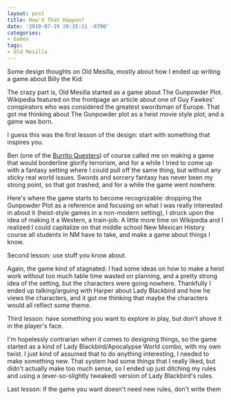 ```yaml
---
layout: post
title: How'd That Happen?
date: '2010-07-19 20:35:11 -0700'
categories:
- Games
tags:
- Old Mesilla
---
```

Some design thoughts on Old Mesilla, mostly about how I ended up writing a game about Billy the Kid:

The crazy part is, Old Mesilla started as a game about The Gunpowder Plot. Wikipedia featured on the frontpage an article about one of Guy Fawkes' conspirators who was considered the greatest swordsman of Europe. That got me thinking about The Gunpowder plot as a heist movie style plot, and a game was born.

I guess this was the first lesson of the design: start with something that inspires you.

Ben (one of the <a href="http://burritoquest.blogspot.com/" target="_blank">Burrito Questers</a>) of course called me on making a game that would borderline glorify terrorism, and for a while I tried to come up with a fantasy setting where I could pull off the same thing, but without any sticky real world issues. Swords and sorcery fantasy has never been my strong point, so that got trashed, and for a while the game went nowhere.

Here's where the game starts to become recognizable: dropping the Gunpowder Plot as a reference and focusing on what I was really interested in about it (heist-style games in a non-modern setting), I struck upon the idea of making it a Western, a train-job. A little more time on Wikipedia and I realized I could capitalize on that middle school New Mexican History course all students in NM have to take, and make a game about things I know.

Second lesson: use stuff you know about.

Again, the game kind of stagnated: I had some ideas on how to make a heist work without too much table time wasted on planning, and a pretty strong idea of the setting, but the characters were going nowhere. Thankfully I ended up talking/arguing with Harper about Lady Blackbird and how he views the characters, and it got me thinking that maybe the characters would all reflect some theme.

Third lesson: have something you want to explore in play, but don't shove it in the player's face.

I'm hopelessly contrarian when it comes to designing things, so the game started as a kind of Lady Blackbird/Apocalypse World combo, with my own twist. I just kind of assumed that to do anything interesting, I needed to make something new. That system had some things that I really liked, but didn't actually make too much sense, so I ended up just ditching my rules and using a (ever-so-slightly tweaked) version of Lady Blackbird's rules.

Last lesson: if the game you want doesn't need new rules, don't write them
